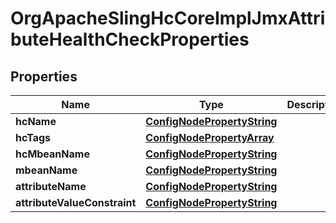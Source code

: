 

# OrgApacheSlingHcCoreImplJmxAttributeHealthCheckProperties

## Properties

Name | Type | Description | Notes
------------ | ------------- | ------------- | -------------
**hcName** | [**ConfigNodePropertyString**](ConfigNodePropertyString.md) |  |  [optional]
**hcTags** | [**ConfigNodePropertyArray**](ConfigNodePropertyArray.md) |  |  [optional]
**hcMbeanName** | [**ConfigNodePropertyString**](ConfigNodePropertyString.md) |  |  [optional]
**mbeanName** | [**ConfigNodePropertyString**](ConfigNodePropertyString.md) |  |  [optional]
**attributeName** | [**ConfigNodePropertyString**](ConfigNodePropertyString.md) |  |  [optional]
**attributeValueConstraint** | [**ConfigNodePropertyString**](ConfigNodePropertyString.md) |  |  [optional]



